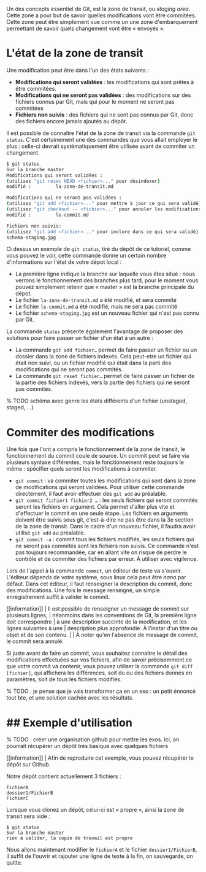 Un des concepts  essentiel de Git, est la zone de transit, ou *staging area*. Cette zone a pour but de savoir quelles modifications vont être commitées. Cette zone peut être simplement vue comme un une zone d'embarquement permettant de savoir quels changement vont être « envoyés ».  

# L'état de la zone de transit 
Une modification peut être dans l'un des états suivants : 

- **Modifications qui seront validées** : les modifications qui sont prêtes à être commitées.
- **Modifications qui ne seront pas validées** : des modifications sur des fichiers connus par Git, mais qui pour le moment ne seront pas commitées
- **Fichiers non suivis** : des fichiers qui ne sont pas connus par Git, donc des fichiers encore jamais ajoutés au dépôt.

Il est possible de connaître l'état de la zone de transit via la commande `git status`. C'est certainement une des commandes que vous allait employer le plus : celle-ci devrait systématiquement
être utilisée avant de commiter un changement. 

``` Bash
$ git status
Sur la branche master
Modifications qui seront validées :
(utilisez "git reset HEAD <fichier>..." pour désindexer)
modifié :         la-zone-de-transit.md

Modifications qui ne seront pas validées :
(utilisez "git add <fichier>..." pour mettre à jour ce qui sera validé)
(utilisez "git checkout -- <fichier>..." pour annuler les modifications dans la copie de travail)
modifié :         le-commit.md

Fichiers non suivis:
(utilisez "git add <fichier>..." pour inclure dans ce qui sera validé)
schema-staging.jpg
```
Ci dessus un exemple de `git status`, tiré du dépôt de ce tutoriel, comme vous pouvez le voir, cette commande donne un certain nombre d'informations sur l'état de votre dépot local : 

- La première ligne indique la branche sur laquelle vous êtes situé : nous verrons le fonctionnement des branches plus tard, pour le moment vous pouvez simplement retenir que « master » est la branche principale du dépot. 
- Le fichier `la-zone-de-transit.md` a été modifié, et sera commité
- Le fichier `le-commit.md` a été modifié, mais ne sera pas commité
- Le fichier `schema-staging.jpg` est un nouveau fichier qui n'est pas connu par Git.

La commande `status` présente également l'avantage de proposer des solutions pour faire passer un fichier d'un état à un autre :

- La commande `git add fichier…` permet de faire passer un fichier ou un dossier dans la zone de fichiers indexés. Cela peut-etre un fichier qui était non suivi, ou un fichier modifié qui était dans la parti des modifications qui ne seront pas commités.
- La commande `git reset fichier…` permet de faire passer un fichier de la partie des fichiers indexés, vers la partie des fichiers qui ne seront pas commités.

% TODO schéma avec genre les états différents d'un fichier (unstaged, staged, …)

# Commiter des modifications
Une fois que l'ont a compris le fonctionnement de la zone de transit, le fonctionnement du commit coule de source. Un commit peut se faire via plusieurs syntaxe différentes, mais le fonctionnement reste toujours le même : spécifier quels seront les modifications à commiter. 

- `git commit` : va commiter toutes les modifications qui sont dans la zone de modifications qui seront validées. Pour utiliser cette commande directement, il faut avoir effectuer des `git add` au préalable.
- `git commit fichier1 fichier2 …` : les seuls fichiers qui seront commités seront les fichiers en argument. Cela permet d'aller plus vite et d'effectuer le commit en une seule étape. Les fichiers en arguments doivent être suivis sous git, c'est-à-dire ne pas être dans la 3e section de la zone de transit. Dans le cadre d'un nouveau fichier, il faudra avoir utilisé `git add` au préalable.
- `git commit -a` : commit tous les fichiers modifiés, les seuls fichiers qui ne seront pas commités sont les fichiers non suivis. Ce commande n'est pas toujours recommandée, car en allant vite on risque de perdre le contrôle et de commiter des fichiers par erreur. À utiliser avec vigilence.

Lors de l'appel à la commande `commit`, un éditeur de texte va s'ouvrir. L'éditeur dépends de votre système, sous linux cela peut être *nano* par défaut. Dans cet éditeur, il faut renseigner la description du commit, donc des modifications. Une fois le message renseigné, un simple enregistrement suffit à valider le commit.

[[information]]
| Il est possible de renseigner un message de commit sur plusieurs lignes, 
| néanmoins dans les conventions de Git, la première ligne doit correspondre 
| à une description succinte de la modification, et les lignes suivantes à une 
| description plus approfondie. À l'instar d'un titre ou objet et de son contenu.
|
| À noter qu'en l'absence de message de commit, le commit sera annulé.

Si juste avant de faire un commit, vous souhaitez connaitre le détail des modifications effectuées sur vos fichiers, afin de savoir précisemment ce que votre commit va contenir, vous pouvez utiliser la commande `git diff [fichier]`, qui affichera les différences, soit du ou des fichiers donnés en paramètres, soit de tous les fichiers modifiés. 


% TODO : je pense que je vais transformer ça en un exo : un petit énnoncé tout bte, et une solution cachée avec les résultats.

# ## Exemple d'utilisation
% TODO : créer une organisation github pour mettre les exos. Ici, on pourrait récupérer un dépôt très basique avec quelques fichiers


[[information]]
| Afin de reproduire cet exemple, vous pouvez récupérer le dépôt sur Github.

Notre dépôt contient actuellement 3 fichiers : 
```
FichierA
dossier1/FichierB
FichierC
```

Lorsque vous clonez un dépôt, celui-ci est « propre », ainsi la zone de transit sera vide : 

```
$ git status
Sur la branche master
rien à valider, la copie de travail est propre
```

Nous allons maintenant modifier le `fichierA` et le fichier `dossier1/FichierB`, il suffit de l'ouvrir et rajouter une ligne de texte à la fin, on sauvegarde, on quitte.
